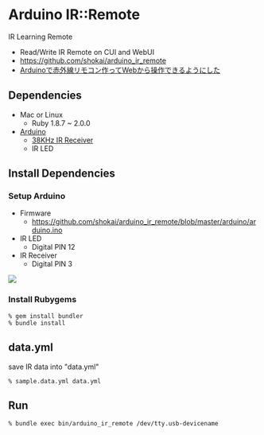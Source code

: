 Arduino IR::Remote
==================
IR Learning Remote

- Read/Write IR Remote on CUI and WebUI
- https://github.com/shokai/arduino_ir_remote
- [Arduinoで赤外線リモコン作ってWebから操作できるようにした](http://shokai.org/blog/archives/8012)

Dependencies
------------
- Mac or Linux
  - Ruby 1.8.7 ~ 2.0.0
- [Arduino](http://arduino.cc)
  - [38KHz IR Receiver](http://akizukidenshi.com/catalog/g/gI-00614/)
  - IR LED


Install Dependencies
--------------------

### Setup Arduino

- Firmware
  - https://github.com/shokai/arduino_ir_remote/blob/master/arduino/arduino.ino
- IR LED
  - Digital PIN 12
- IR Receiver
  - Digital PIN 3

<img src="http://farm8.staticflickr.com/7282/9343246881_4bccff6386.jpg">

### Install Rubygems

    % gem install bundler
    % bundle install


data.yml
--------

save IR data into "data.yml"

    % sample.data.yml data.yml


Run
---

    % bundle exec bin/arduino_ir_remote /dev/tty.usb-devicename
